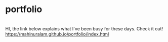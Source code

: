 # portfolio

<br> HI, the link below explains what I've been busy for these days. Check it out!
<br> https://mahinuralam.github.io/portfolio/index.html
